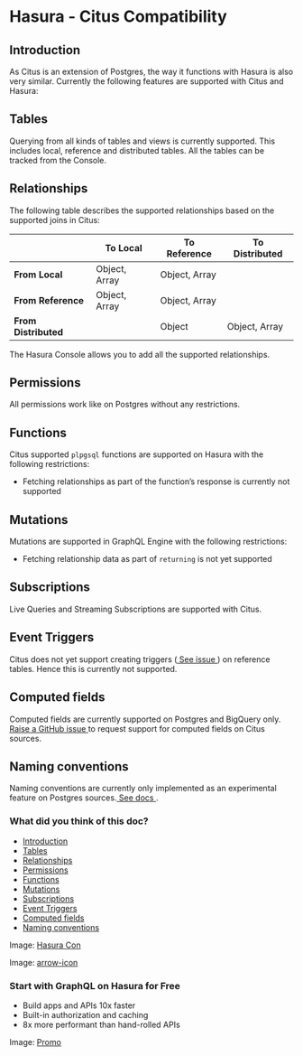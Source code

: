 # Hasura - Citus Compatibility

## Introduction​

As Citus is an extension of Postgres, the way it functions with Hasura
is also very similar. Currently the following features are supported
with Citus and Hasura:

## Tables​

Querying from all kinds of tables and views is currently supported. This
includes local, reference and distributed tables. All the tables can be
tracked from the Console.

## Relationships​

The following table describes the supported relationships based on the
supported joins in Citus:

|  | To Local | To Reference | To Distributed |
|---|---|---|---|
|  **From Local**  | Object, Array | Object, Array |  |
|  **From Reference**  | Object, Array | Object, Array |  |
|  **From Distributed**  |  | Object | Object, Array |


The Hasura Console allows you to add all the supported relationships.

## Permissions​

All permissions work like on Postgres without any restrictions.

## Functions​

Citus supported `plpgsql` functions are supported on Hasura with the
following restrictions:

- Fetching relationships as part of the function’s response is
currently not supported


## Mutations​

Mutations are supported in GraphQL Engine with the following
restrictions:

- Fetching relationship data as part of `returning` is not yet
supported


## Subscriptions​

Live Queries and Streaming Subscriptions are supported with Citus.

## Event Triggers​

Citus does not yet support creating triggers ([ See issue ](https://github.com/citusdata/citus/issues/4425)) on reference
tables. Hence this is currently not supported.

## Computed fields​

Computed fields are currently supported on Postgres and BigQuery only.[ Raise a GitHub issue ](https://github.com/hasura/graphql-engine/issues/new?assignees=&labels=k%2Fenhancement&template=02_feature_request.md)to request support for computed fields on Citus sources.

## Naming conventions​

Naming conventions are currently only implemented as an experimental feature on Postgres sources.[ See docs ](https://hasura.io/docs/latest/schema/postgres/naming-convention/).

### What did you think of this doc?

- [ Introduction ](https://hasura.io/docs/latest/databases/postgres/citus-hyperscale-postgres/hasura-citus-compatibility/#computed-fields/#introduction)
- [ Tables ](https://hasura.io/docs/latest/databases/postgres/citus-hyperscale-postgres/hasura-citus-compatibility/#computed-fields/#tables)
- [ Relationships ](https://hasura.io/docs/latest/databases/postgres/citus-hyperscale-postgres/hasura-citus-compatibility/#computed-fields/#relationships)
- [ Permissions ](https://hasura.io/docs/latest/databases/postgres/citus-hyperscale-postgres/hasura-citus-compatibility/#computed-fields/#permissions)
- [ Functions ](https://hasura.io/docs/latest/databases/postgres/citus-hyperscale-postgres/hasura-citus-compatibility/#computed-fields/#functions)
- [ Mutations ](https://hasura.io/docs/latest/databases/postgres/citus-hyperscale-postgres/hasura-citus-compatibility/#computed-fields/#mutations)
- [ Subscriptions ](https://hasura.io/docs/latest/databases/postgres/citus-hyperscale-postgres/hasura-citus-compatibility/#computed-fields/#subscriptions)
- [ Event Triggers ](https://hasura.io/docs/latest/databases/postgres/citus-hyperscale-postgres/hasura-citus-compatibility/#computed-fields/#event-triggers)
- [ Computed fields ](https://hasura.io/docs/latest/databases/postgres/citus-hyperscale-postgres/hasura-citus-compatibility/#computed-fields/#computed-fields)
- [ Naming conventions ](https://hasura.io/docs/latest/databases/postgres/citus-hyperscale-postgres/hasura-citus-compatibility/#computed-fields/#naming-conventions)


Image: [ Hasura Con ](https://res.cloudinary.com/dh8fp23nd/image/upload/v1686154570/hasura-con-2023/has-con-light-date_r2a2ud.png)

Image: [ arrow-icon ](https://res.cloudinary.com/dh8fp23nd/image/upload/v1683723549/main-web/chevron-right_ldbi7d.png)

### Start with GraphQL on Hasura for Free

- Build apps and APIs 10x faster
- Built-in authorization and caching
- 8x more performant than hand-rolled APIs


Image: [ Promo ](https://hasura.io/docs/assets/images/hasura-free-ff60e409244e0ea12b5a3045d1a9096b.png)